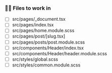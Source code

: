 ### 👷‍♂️ Files to work in

- [ ] src/pages/\_document.tsx
- [ ] src/pages/index.tsx
- [ ] src/pages/home.module.scss
- [ ] src/pages/post/[slug.tsx]
- [ ] src/pages/posts/post.module.scss
- [ ] src/components/Header/index.tsx
- [ ] src/components/Header/header.module.scss
- [ ] src/styles/global.scss
- [ ] src/styles/common.module.scss
